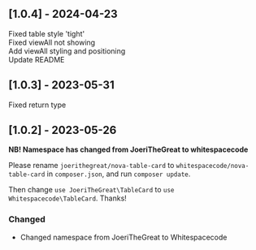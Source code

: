 ## [1.0.4] - 2024-04-23

Fixed table style 'tight' \
Fixed viewAll not showing \
Add viewAll styling and positioning \
Update README

## [1.0.3] - 2023-05-31

Fixed return type

## [1.0.2] - 2023-05-26

**NB! Namespace has changed from JoeriTheGreat to whitespacecode**

Please rename `joerithegreat/nova-table-card` to `whitespacecode/nova-table-card` in `composer.json`, and run `composer update`.

Then change `use JoeriTheGreat\TableCard` to `use Whitespacecode\TableCard`. Thanks!

### Changed

- Changed namespace from JoeriTheGreat to Whitespacecode
